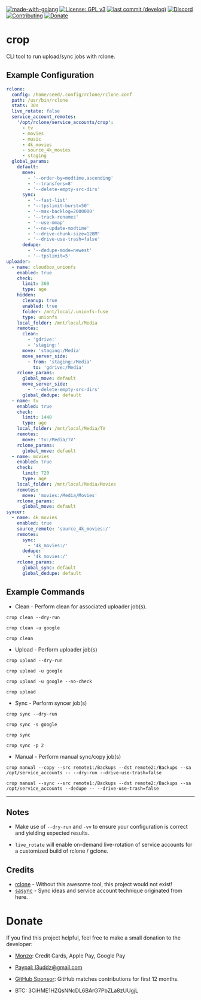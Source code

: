 [![made-with-golang](https://img.shields.io/badge/Made%20with-Golang-blue.svg?style=flat-square)](https://golang.org/)
[![License: GPL v3](https://img.shields.io/badge/License-GPL%203-blue.svg?style=flat-square)](https://github.com/l3uddz/crop/blob/master/LICENSE.md)
[![last commit (develop)](https://img.shields.io/github/last-commit/l3uddz/crop/develop.svg?colorB=177DC1&label=Last%20Commit&style=flat-square)](https://github.com/l3uddz/crop/commits/develop)
[![Discord](https://img.shields.io/discord/381077432285003776.svg?colorB=177DC1&label=Discord&style=flat-square)](https://discord.io/cloudbox)
[![Contributing](https://img.shields.io/badge/Contributing-gray.svg?style=flat-square)](CONTRIBUTING.md)
[![Donate](https://img.shields.io/badge/Donate-gray.svg?style=flat-square)](#donate)

# crop

CLI tool to run upload/sync jobs with rclone.

## Example Configuration

```yaml
rclone:
  config: /home/seed/.config/rclone/rclone.conf
  path: /usr/bin/rclone
  stats: 30s
  live_rotate: false
  service_account_remotes:
    '/opt/rclone/service_accounts/crop':
      - tv
      - movies
      - music
      - 4k_movies
      - source_4k_movies
      - staging
  global_params:
    default:
      move:
        - '--order-by=modtime,ascending'
        - '--transfers=8'
        - '--delete-empty-src-dirs'
      sync:
        - '--fast-list'
        - '--tpslimit-burst=50'
        - '--max-backlog=2000000'
        - '--track-renames'
        - '--use-mmap'
        - '--no-update-modtime'
        - '--drive-chunk-size=128M'
        - '--drive-use-trash=false'
      dedupe:
        - '--dedupe-mode=newest'
        - '--tpslimit=5'
uploader:
  - name: cloudbox_unionfs
    enabled: true
    check:
      limit: 360
      type: age
    hidden:
      cleanup: true
      enabled: true
      folder: /mnt/local/.unionfs-fuse
      type: unionfs
    local_folder: /mnt/local/Media
    remotes:
      clean:
        - 'gdrive:'
        - 'staging:'
      move: 'staging:/Media'
      move_server_side:
        - from: 'staging:/Media'
          to: 'gdrive:/Media'
    rclone_params:
      global_move: default
      move_server_side:
        - '--delete-empty-src-dirs'
      global_dedupe: default
  - name: tv
    enabled: true
    check:
      limit: 1440
      type: age
    local_folder: /mnt/local/Media/TV
    remotes:
      move: 'tv:/Media/TV'
    rclone_params:
      global_move: default
  - name: movies
    enabled: true
    check:
      limit: 720
      type: age
    local_folder: /mnt/local/Media/Movies
    remotes:
      move: 'movies:/Media/Movies'
    rclone_params:
      global_move: default
syncer:
  - name: 4k_movies
    enabled: true
    source_remote: 'source_4k_movies:/'
    remotes:
      sync:
        - '4k_movies:/'
      dedupe:
        - '4k_movies:/'
    rclone_params:
      global_sync: default
      global_dedupe: default
```

## Example Commands

- Clean - Perform clean for associated uploader job(s).

`crop clean --dry-run`

`crop clean -u google`

`crop clean`

- Upload - Perform uploader job(s)

`crop upload --dry-run`

`crop upload -u google`

`crop upload -u google --no-check`

`crop upload`

- Sync - Perform syncer job(s)

`crop sync --dry-run`

`crop sync -s google`

`crop sync`

`crop sync -p 2`

- Manual - Perform manual sync/copy job(s)

`crop manual --copy --src remote1:/Backups --dst remote2:/Backups --sa /opt/service_accounts -- --dry-run --drive-use-trash=false`

`crop manual --sync --src remote1:/Backups --dst remote2:/Backups --sa /opt/service_accounts --dedupe -- --drive-use-trash=false`

***

## Notes

- Make use of `--dry-run` and `-vv` to ensure your configuration is correct and yielding expected results.

- `live_rotate` will enable on-demand live-rotation of service accounts for a customized build of rclone / gclone.


## Credits

- [rclone](https://github.com/rclone/rclone) - Without this awesome tool, this project would not exist!
- [sasync](https://github.com/88lex/sasync) - Sync ideas and service account technique originated from here.

# Donate

If you find this project helpful, feel free to make a small donation to the developer:

  - [Monzo](https://monzo.me/today): Credit Cards, Apple Pay, Google Pay

  - [Paypal: l3uddz@gmail.com](https://www.paypal.me/l3uddz)
  
  - [GitHub Sponsor](https://github.com/sponsors/l3uddz): GitHub matches contributions for first 12 months.

  - BTC: 3CiHME1HZQsNNcDL6BArG7PbZLa8zUUgjL
